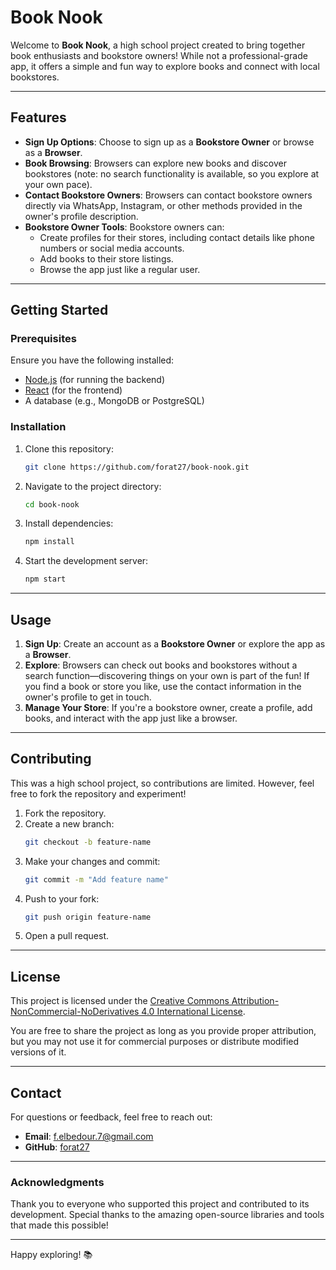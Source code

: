 # Book Nook

Welcome to **Book Nook**, a high school project created to bring together book enthusiasts and bookstore owners! While not a professional-grade app, it offers a simple and fun way to explore books and connect with local bookstores.

---

## Features

- **Sign Up Options**: Choose to sign up as a **Bookstore Owner** or browse as a **Browser**.
- **Book Browsing**: Browsers can explore new books and discover bookstores (note: no search functionality is available, so you explore at your own pace).
- **Contact Bookstore Owners**: Browsers can contact bookstore owners directly via WhatsApp, Instagram, or other methods provided in the owner's profile description.
- **Bookstore Owner Tools**: Bookstore owners can:
  - Create profiles for their stores, including contact details like phone numbers or social media accounts.
  - Add books to their store listings.
  - Browse the app just like a regular user.

---

## Getting Started

### Prerequisites

Ensure you have the following installed:
- [Node.js](https://nodejs.org/) (for running the backend)
- [React](https://reactjs.org/) (for the frontend)
- A database (e.g., MongoDB or PostgreSQL)

### Installation

1. Clone this repository:
   ```bash
   git clone https://github.com/forat27/book-nook.git
   ```
2. Navigate to the project directory:
   ```bash
   cd book-nook
   ```
3. Install dependencies:
   ```bash
   npm install
   ```
4. Start the development server:
   ```bash
   npm start
   ```

---

## Usage

1. **Sign Up**: Create an account as a **Bookstore Owner** or explore the app as a **Browser**.
2. **Explore**: Browsers can check out books and bookstores without a search function—discovering things on your own is part of the fun! If you find a book or store you like, use the contact information in the owner's profile to get in touch.
3. **Manage Your Store**: If you're a bookstore owner, create a profile, add books, and interact with the app just like a browser.

---

## Contributing

This was a high school project, so contributions are limited. However, feel free to fork the repository and experiment!

1. Fork the repository.
2. Create a new branch:
   ```bash
   git checkout -b feature-name
   ```
3. Make your changes and commit:
   ```bash
   git commit -m "Add feature name"
   ```
4. Push to your fork:
   ```bash
   git push origin feature-name
   ```
5. Open a pull request.

---

## License

This project is licensed under the [Creative Commons Attribution-NonCommercial-NoDerivatives 4.0 International License](https://creativecommons.org/licenses/by-nc-nd/4.0/). 

You are free to share the project as long as you provide proper attribution, but you may not use it for commercial purposes or distribute modified versions of it.

---

## Contact

For questions or feedback, feel free to reach out:
- **Email**: [f.elbedour.7@gmail.com](mailto:f.elbedour.7@gmail.com)
- **GitHub**: [forat27](https://github.com/forat27)

---

### Acknowledgments

Thank you to everyone who supported this project and contributed to its development. Special thanks to the amazing open-source libraries and tools that made this possible!

---

Happy exploring! 📚
